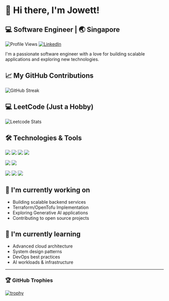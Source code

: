 # 👋 Hi there, I'm Jowett!

## 💻 Software Engineer | 🌏 Singapore

![Profile Views](https://komarev.com/ghpvc/?username=jowettc&color=brightgreen)
[![LinkedIn](https://img.shields.io/badge/LinkedIn-Connect-blue?style=flat&logo=linkedin)](https://linkedin.com/in/jowett-chng)

I'm a passionate software engineer with a love for building scalable applications and exploring new technologies.

## 📈 My GitHub Contributions

![GitHub Streak](https://github-readme-streak-stats.herokuapp.com/?user=jowettc&theme=tokyonight)

## 💻 LeetCode (Just a Hobby)
![Leetcode Stats](https://leetcard.jacoblin.cool/jowettchng)

## 🛠️ Technologies & Tools

![](https://img.shields.io/badge/Code-Python-informational?style=flat&logo=python&logoColor=white&color=2bbc8a)
![](https://img.shields.io/badge/Code-JavaScript-informational?style=flat&logo=javascript&logoColor=white&color=2bbc8a)
![](https://img.shields.io/badge/Code-TypeScript-informational?style=flat&logo=typescript&logoColor=white&color=2bbc8a)
![](https://img.shields.io/badge/Code-Vue-informational?style=flat&logo=vue.js&logoColor=white&color=2bbc8a)

![](https://img.shields.io/badge/Cloud-AWS-informational?style=flat&logo=amazon-aws&logoColor=white&color=2bbc8a)
![](https://img.shields.io/badge/Cloud-GCP-informational?style=flat&logo=google-cloud&logoColor=white&color=2bbc8a)

![](https://img.shields.io/badge/Tools-Kubernetes-informational?style=flat&logo=kubernetes&color=2bbc8a&logoColor=white)
![](https://img.shields.io/badge/Tools-Terraform-informational?style=flat&logo=terraform&logoColor=white&color=2bbc8a)
![](https://img.shields.io/badge/Tools-Docker-informational?style=flat&logo=docker&logoColor=white&color=2bbc8a)

## 🔭 I'm currently working on

- Building scalable backend services 
- Terraform/OpenTofu Implementation
- Exploring Generative AI applications
- Contributing to open source projects

## 🌱 I'm currently learning

- Advanced cloud architecture
- System design patterns
- DevOps best practices
- AI workloads & infrastructure 

---
### 🏆 GitHub Trophies

[![trophy](https://github-profile-trophy.vercel.app/?username=jowettc&theme=nord&column=7)](https://github.com/ryo-ma/github-profile-trophy)

